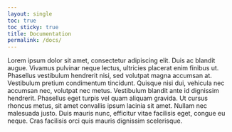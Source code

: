 ```yaml
---
layout: single
toc: true
toc_sticky: true
title: Documentation
permalink: /docs/
---
```


Lorem ipsum dolor sit amet, consectetur adipiscing elit. Duis ac blandit augue. Vivamus pulvinar neque lectus, ultricies placerat enim finibus ut. Phasellus vestibulum hendrerit nisi, sed volutpat magna accumsan at. Vestibulum pretium condimentum tincidunt. Quisque nisi dui, vehicula nec accumsan nec, volutpat nec metus. Vestibulum blandit ante id dignissim hendrerit. Phasellus eget turpis vel quam aliquam gravida. Ut cursus rhoncus metus, sit amet convallis ipsum lacinia sit amet. Nullam nec malesuada justo. Duis mauris nunc, efficitur vitae facilisis eget, congue eu neque. Cras facilisis orci quis mauris dignissim scelerisque.